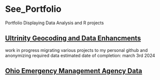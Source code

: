 # See_Portfolio
Portfolio Displaying Data Analysis and R projects

## [Ultrinity Geocoding and Data Enhancments](https://github.com/SeeSpencer/Ultrinity_SpatialEnrichment)


work in progress migrating various projects to my personal github and anonymizing required data
estimated date of completion: march 3rd 2024

## [Ohio Emergency Management Agency Data](https://github.com/SeeSpencer/OEMA_DataPreparationAndAnalysis)
